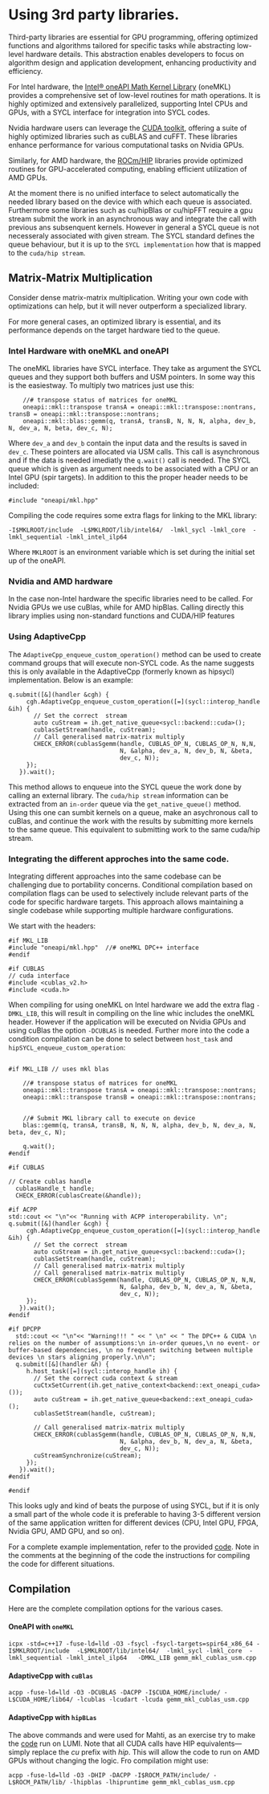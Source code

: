 <!--
SPDX-FileCopyrightText: 2021 CSC - IT Center for Science Ltd. <www.csc.fi>

SPDX-License-Identifier: CC-BY-4.0
-->

# Using 3rd party libraries. 
Third-party libraries are essential for GPU programming, offering optimized functions and algorithms tailored for specific tasks while abstracting low-level hardware details. This abstraction enables developers to focus on algorithm design and application development, enhancing productivity and efficiency.

For Intel hardware, the [Intel® oneAPI Math Kernel Library](https://www.intel.com/content/www/us/en/developer/tools/oneapi/onemkl.html) (oneMKL) provides a comprehensive set of low-level routines for math operations. It is highly optimized and extensively parallelized, supporting Intel CPUs and GPUs, with a SYCL interface for integration into SYCL codes.

Nvidia hardware users can leverage the [CUDA toolkit](https://developer.nvidia.com/cuda-toolkit), offering a suite of highly optimized libraries such as cuBLAS and cuFFT. These libraries enhance performance for various computational tasks on Nvidia GPUs.

Similarly, for AMD hardware, the [ROCm/HIP](https://rocm.docs.amd.com/projects/HIP/en/latest/) libraries provide optimized routines for GPU-accelerated computing, enabling efficient utilization of AMD GPUs.

At the moment there is no unified interface to select automatically the needed library based on the device with which each queue is associated. Furthermore some libraries such as cu/hipBlas or cu/hipFFT require a gpu stream submit the work in an asynchronous way and integrate the call with previous ans subsenquent kernels. However in general a SYCL queue is not necesseraly associated with given stream. The SYCL standard defines the queue behaviour, but it is up to the `SYCL implementation` how that is mapped to the `cuda/hip stream`. 

## Matrix-Matrix Multiplication 
Consider dense matrix-matrix multiplication. Writing your own code with optimizations can help, but it will never outperform a specialized library.

For more general cases, an optimized library is essential, and its performance depends on the target hardware tied to the queue.

### Intel Hardware with oneMKL and oneAPI
The oneMKL libraries have SYCL interface. They take as argument the SYCL queues and they support both buffers and USM pointers. In some way this is the easiestway. To multiply two matrices just use this:
```
    //# transpose status of matrices for oneMKL
    oneapi::mkl::transpose transA = oneapi::mkl::transpose::nontrans, transB = oneapi::mkl::transpose::nontrans;
    oneapi::mkl::blas::gemm(q, transA, transB, N, N, N, alpha, dev_b, N, dev_a, N, beta, dev_c, N);
```
Where `dev_a` and `dev_b` contain the input data and the results is saved in `dev_c`. These pointers are allocated via USM calls. This call is asynchronous and if the data is needed imediatly the `q.wait()`  call is needed. The SYCL queue which is given as argument needs to be associated with a CPU or an Intel GPU (spir targets). 
In addition to this the proper header needs to be included:
```
#include "oneapi/mkl.hpp"
```

Compiling the code requires some extra flags for linking to the MKL library:
```
-I$MKLROOT/include  -L$MKLROOT/lib/intel64/  -lmkl_sycl -lmkl_core  -lmkl_sequential -lmkl_intel_ilp64
```
Where `MKLROOT` is an environment variable which is set during the initial set up of the oneAPI.
### Nvidia and AMD hardware
In the case non-Intel hardware the specific libraries need to be called. For Nvidia GPUs we use cuBlas, while for AMD hipBlas. Calling directly this library  implies using non-standard functions and  CUDA/HIP features 

### Using AdaptiveCpp
The `AdaptiveCpp_enqueue_custom_operation()` method can be used to create command groups that will execute non-SYCL code. As the name suggests this is only available in the AdaptiveCpp (formerly known as hipsycl) implementation. Below is an example:

```
q.submit([&](handler &cgh) {
     cgh.AdaptiveCpp_enqueue_custom_operation([=](sycl::interop_handle &ih) {
       // Set the correct  stream
       auto cuStream = ih.get_native_queue<sycl::backend::cuda>();
       cublasSetStream(handle, cuStream);
       // Call generalised matrix-matrix multiply
       CHECK_ERROR(cublasSgemm(handle, CUBLAS_OP_N, CUBLAS_OP_N, N,N,
                               N, &alpha, dev_a, N, dev_b, N, &beta,
                               dev_c, N));
     });
   }).wait();
``` 
This method allows to enqueue into the SYCL queue the work done by calling an external library. The `cuda/hip stream` information can be extracted from an `in-order` queue via the `get_native_queue()` method. Using this one can sumbit kernels on a queue, make an asychronous call to cuBlas, and continue the work with the results by submitting more kernels to the same queue. This equivalent to submitting work to the same cuda/hip stream.

### Integrating the different approches into the same code. 
Integrating different approaches into the same codebase can be challenging due to portability concerns. Conditional compilation based on compilation flags can be used to selectively include relevant parts of the code for specific hardware targets. This approach allows maintaining a single codebase while supporting multiple hardware configurations.

We start with the headers:
```
#if MKL_LIB
#include "oneapi/mkl.hpp"  //# oneMKL DPC++ interface
#endif

#if CUBLAS 
// cuda interface
#include <cublas_v2.h>
#include <cuda.h>
```
When compiling for using oneMKL on Intel hardware we add the extra flag `-DMKL_LIB`, this will result in compiling on the line whic includes the oneMKL header. However if the application will be executed on Nvidia GPUs and using cuBlas the option `-DCUBLAS` is needed. Further more into the code a condition compilation can be done to select between `host_task` and `hipSYCL_enqueue_custom_operation`:
```

#if MKL_LIB // uses mkl blas    
        
    //# transpose status of matrices for oneMKL
    oneapi::mkl::transpose transA = oneapi::mkl::transpose::nontrans;
    oneapi::mkl::transpose transB = oneapi::mkl::transpose::nontrans;
  
        
    //# Submit MKL library call to execute on device
    blas::gemm(q, transA, transB, N, N, N, alpha, dev_b, N, dev_a, N, beta, dev_c, N); 

    q.wait(); 
#endif  

#if CUBLAS

// Create cublas handle
  cublasHandle_t handle;
  CHECK_ERROR(cublasCreate(&handle));

#if ACPP
std::cout << "\n"<< "Running with ACPP interoperability. \n";
q.submit([&](handler &cgh) {
     cgh.AdaptiveCpp_enqueue_custom_operation([=](sycl::interop_handle &ih) {
       // Set the correct  stream
       auto cuStream = ih.get_native_queue<sycl::backend::cuda>();
       cublasSetStream(handle, cuStream);
       // Call generalised matrix-matrix multiply
       // Call generalised matrix-matrix multiply
       CHECK_ERROR(cublasSgemm(handle, CUBLAS_OP_N, CUBLAS_OP_N, N,N,
                               N, &alpha, dev_b, N, dev_a, N, &beta,
                               dev_c, N));
     });
   }).wait();
#endif

#if DPCPP  
  std::cout << "\n"<< "Warning!!! " << " \n" << " The DPC++ & CUDA \n relies on the number of assumptions:\n in-order queues,\n no event- or buffer-based dependencies, \n no frequent switching between multiple devices \n stars aligning properly.\n\n"; 
  q.submit([&](handler &h) {
     h.host_task([=](sycl::interop_handle ih) {
       // Set the correct cuda context & stream
       cuCtxSetCurrent(ih.get_native_context<backend::ext_oneapi_cuda>());
       auto cuStream = ih.get_native_queue<backend::ext_oneapi_cuda>();
       cublasSetStream(handle, cuStream);

       // Call generalised matrix-matrix multiply
       CHECK_ERROR(cublasSgemm(handle, CUBLAS_OP_N, CUBLAS_OP_N, N,N,
                               N, &alpha, dev_b, N, dev_a, N, &beta,
                               dev_c, N));
       cuStreamSynchronize(cuStream);
     });
   }).wait();
#endif

#endif
```
This looks ugly and kind of beats the purpose of using SYCL, but if it is only a small part of the whole code it is preferable to having 3-5 different version of the same application written for different devices (CPU, Intel GPU, FPGA, Nvidia GPU, AMD GPU, and so on).

For a complete example implementation, refer to the provided  [code](gemm_mkl_cublas_usm.cpp). Note in the comments at the beginning of the code the instructions for compiling the code for different situations.

## Compilation
Here are the complete compilation options for the various cases.

#### OneAPI with `oneMKL`

```
icpx -std=c++17 -fuse-ld=lld -O3 -fsycl -fsycl-targets=spir64_x86_64 -I$MKLROOT/include  -L$MKLROOT/lib/intel64/  -lmkl_sycl -lmkl_core  -lmkl_sequential -lmkl_intel_ilp64   -DMKL_LIB gemm_mkl_cublas_usm.cpp
``` 

#### AdaptiveCpp with `cuBlas`

```
acpp -fuse-ld=lld -O3 -DCUBLAS -DACPP -I$CUDA_HOME/include/ -L$CUDA_HOME/lib64/ -lcublas -lcudart -lcuda gemm_mkl_cublas_usm.cpp
```

#### AdaptiveCpp with `hipBLas`
The above commands and  were used for Mahti, as an exercise try to make the [code](gemm_mkl_cublas_usm.cpp) run on LUMI. Note that all CUDA calls have HIP equivalents—simply replace the *cu* prefix with *hip*. This will allow the code to run on AMD GPUs without changing the logic.
Fro compilation might use:
```
acpp -fuse-ld=lld -O3 -DHIP -DACPP -I$ROCM_PATH/include/ -L$ROCM_PATH/lib/ -lhipblas -lhipruntime gemm_mkl_cublas_usm.cpp
```
